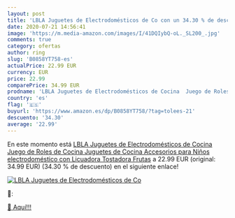 ```yaml
---
layout: post
title: 'LBLA Juguetes de Electrodomésticos de Co con un 34.30 % de descuento'
date: 2020-07-21 14:56:41
image: 'https://m.media-amazon.com/images/I/41DQIybQ-oL._SL200_.jpg'
comments: true
category: ofertas
author: ring
slug: 'B0858YT758-es'
actualPrice: 22.99 EUR
currency: EUR
price: 22.99
comparePrice: 34.99 EUR
prodname: 'LBLA Juguetes de Electrodomésticos de Cocina  Juego de Roles de Cocina  Juguetes de Cocina Accesorios para Niños electrodoméstico con Licuadora Tostadora Frutas'
country: 'es'
flag: '🇪🇸'
buyurl: 'https://www.amazon.es/dp/B0858YT758/?tag=tolees-21'
descuento: '34.30'
average: '22.99'
---
```


En este momento está [LBLA Juguetes de Electrodomésticos de Cocina  Juego de Roles de Cocina  Juguetes de Cocina Accesorios para Niños electrodoméstico con Licuadora Tostadora Frutas](https://www.amazon.es/dp/B0858YT758/?tag=tolees-21) a 22.99 EUR (original: 34.99 EUR) (34.30 %  de descuento) en el siguiente enlace!

[![LBLA Juguetes de Electrodomésticos de Co](https://m.media-amazon.com/images/I/41DQIybQ-oL._SL200_.jpg)](https://www.amazon.es/dp/B0858YT758/?tag=tolees-21)

🔎:


[🛒 Aquí!!!](https://www.amazon.es/dp/B0858YT758/?tag=tolees-21)
